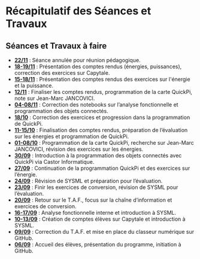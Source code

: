 # Récapitulatif des Séances et Travaux

## Séances et Travaux à faire

- **[22/11](lien_vers_dossier_22_11)** : Séance annulée pour réunion pédagogique.
- **[18-19/11](lien_vers_dossier_18_19_11)** : Présentation des comptes rendus (énergies, puissances), correction des exercices sur Capytale.
- **[15-18/11](lien_vers_dossier_15_18_11)** : Présentation des comptes rendus des exercices sur l'énergie et la puissance.
- **[12/11](lien_vers_dossier_12_11)** : Finaliser les comptes rendus, programmation de la carte QuickPi, note sur Jean-Marc JANCOVICI.
- **[04-08/11](lien_vers_dossier_04_08_11)** : Correction des notebooks sur l’analyse fonctionnelle et programmation des objets connectés.
- **[18/10](lien_vers_dossier_18_10)** : Correction des exercices et progression dans la programmation de QuickPi.
- **[11-15/10](lien_vers_dossier_11_15_10)** : Finalisation des comptes rendus, préparation de l’évaluation sur les énergies et programmation de QuickPi.
- **[01-08/10](lien_vers_dossier_01_08_10)** : Programmation de la carte QuickPi, recherche sur Jean-Marc JANCOVICI, révision des exercices sur les énergies.
- **[30/09](lien_vers_dossier_30_09)** : Introduction à la programmation des objets connectés avec QuickPi via Castor Informatique.
- **[27/09](lien_vers_dossier_27_09)** : Continuation de la programmation QuickPi et des exercices sur l’énergie.
- **[24/09](lien_vers_dossier_24_09)** : Révision de SYSML et préparation pour l’évaluation.
- **[23/09](lien_vers_dossier_23_09)** : Finir les exercices de conversion, révision de SYSML pour l’évaluation.
- **[20/09](lien_vers_dossier_20_09)** : Retour sur le T.A.F., focus sur la chaîne d’information et exercices de conversion.
- **[16-17/09](lien_vers_dossier_16_17_09)** : Analyse fonctionnelle interne et introduction à SYSML.
- **[10-13/09](lien_vers_dossier_10_13_09)** : Création de comptes élèves sur Capytale et introduction à SYSML.
- **[09/09](lien_vers_dossier_09_09)** : Correction du T.A.F. et mise en place du classeur numérique sur GitHub.
- **[06/09]([lien_vers_dossier_06_09](https://ericecmorlaix.github.io/si/))** : Accueil des élèves, présentation du programme, initiation à GitHub.
